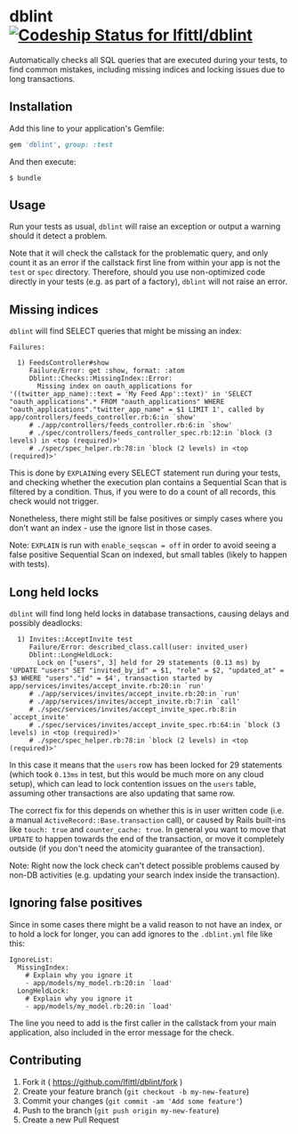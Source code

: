 # dblint [ ![Codeship Status for lfittl/dblint](https://img.shields.io/codeship/db703270-cfa3-0132-a2bb-623bdb9b8d89.svg)](https://codeship.com/projects/76752)

Automatically checks all SQL queries that are executed during your tests, to find common mistakes, including missing indices and locking issues due to long transactions.

## Installation

Add this line to your application's Gemfile:

```ruby
gem 'dblint', group: :test
```

And then execute:

    $ bundle

## Usage

Run your tests as usual, `dblint` will raise an exception or output a warning should it detect a problem.

Note that it will check the callstack for the problematic query, and only count it as an error if the callstack first line from within your app is not the `test` or `spec` directory. Therefore, should you use non-optimized code directly in your tests (e.g. as part of a factory), `dblint` will not raise an error.

## Missing indices

`dblint` will find SELECT queries that might be missing an index:

```
Failures:

  1) FeedsController#show 
     Failure/Error: get :show, format: :atom
     Dblint::Checks::MissingIndex::Error:
       Missing index on oauth_applications for '((twitter_app_name)::text = 'My Feed App'::text)' in 'SELECT  "oauth_applications".* FROM "oauth_applications" WHERE "oauth_applications"."twitter_app_name" = $1 LIMIT 1', called by app/controllers/feeds_controller.rb:6:in `show'
     # ./app/controllers/feeds_controller.rb:6:in `show'
     # ./spec/controllers/feeds_controller_spec.rb:12:in `block (3 levels) in <top (required)>'
     # ./spec/spec_helper.rb:78:in `block (2 levels) in <top (required)>'
```

This is done by `EXPLAIN`ing every SELECT statement run during your tests, and checking whether the execution plan contains a Sequential Scan that is filtered by a condition. Thus, if you were to do a count of all records, this check would not trigger.

Nonetheless, there might still be false positives or simply cases where you don't want an index - use the ignore list in those cases.

Note: `EXPLAIN` is run with `enable_seqscan = off` in order to avoid seeing a false positive Sequential Scan on indexed, but small tables (likely to happen with tests).

## Long held locks

`dblint` will find long held locks in database transactions, causing delays and possibly deadlocks:

```
  1) Invites::AcceptInvite test
     Failure/Error: described_class.call(user: invited_user)
     Dblint::LongHeldLock:
       Lock on ["users", 3] held for 29 statements (0.13 ms) by 'UPDATE "users" SET "invited_by_id" = $1, "role" = $2, "updated_at" = $3 WHERE "users"."id" = $4', transaction started by app/services/invites/accept_invite.rb:20:in `run'
     # ./app/services/invites/accept_invite.rb:20:in `run'
     # ./app/services/invites/accept_invite.rb:7:in `call'
     # ./spec/services/invites/accept_invite_spec.rb:8:in `accept_invite'
     # ./spec/services/invites/accept_invite_spec.rb:64:in `block (3 levels) in <top (required)>'
     # ./spec/spec_helper.rb:78:in `block (2 levels) in <top (required)>'
```

In this case it means that the `users` row has been locked for 29 statements (which took `0.13ms` in test, but this would be much more on any cloud setup), which can lead to lock contention issues on the `users` table, assuming other transactions are also updating that same row.

The correct fix for this depends on whether this is in user written code (i.e. a manual `ActiveRecord::Base.transaction` call), or caused by Rails built-ins like `touch: true` and `counter_cache: true`. In general you want to move that `UPDATE` to happen towards the end of the transaction, or move it completely outside (if you don't need the atomicity guarantee of the transaction).

Note: Right now the lock check can't detect possible problems caused by non-DB activities (e.g. updating your search index inside the transaction).

## Ignoring false positives

Since in some cases there might be a valid reason to not have an index, or to hold a lock for longer,
you can add ignores to the `.dblint.yml` file like this:

```
IgnoreList:
  MissingIndex:
    # Explain why you ignore it
    - app/models/my_model.rb:20:in `load'
  LongHeldLock:
    # Explain why you ignore it
    - app/models/my_model.rb:20:in `load'
```

The line you need to add is the first caller in the callstack from your main
application, also included in the error message for the check.

## Contributing

1. Fork it ( https://github.com/lfittl/dblint/fork )
2. Create your feature branch (`git checkout -b my-new-feature`)
3. Commit your changes (`git commit -am 'Add some feature'`)
4. Push to the branch (`git push origin my-new-feature`)
5. Create a new Pull Request
